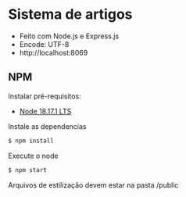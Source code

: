 # Sistema de artigos

* Feito com Node.js e Express.js
* Encode: UTF-8
* http://localhost:8069

## NPM

Instalar pré-requisitos:

* [Node 18.17.1 LTS](https://nodejs.org/en)

Instale as dependencias

```sh
$ npm install
```

Execute o node

```sh
$ npm start
```

Arquivos de estilização devem estar na pasta /public
